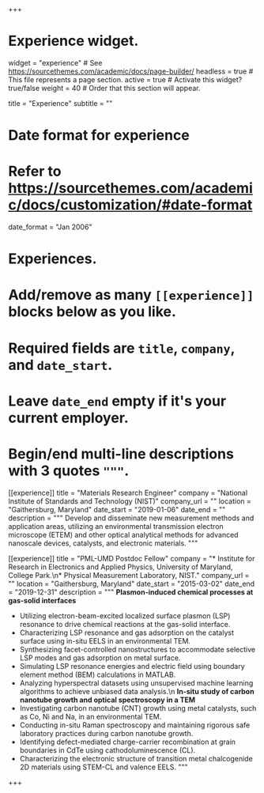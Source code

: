 +++
# Experience widget.
widget = "experience"  # See https://sourcethemes.com/academic/docs/page-builder/
headless = true  # This file represents a page section.
active = true  # Activate this widget? true/false
weight = 40  # Order that this section will appear.

title = "Experience"
subtitle = ""

# Date format for experience
#   Refer to https://sourcethemes.com/academic/docs/customization/#date-format
date_format = "Jan 2006"

# Experiences.
#   Add/remove as many `[[experience]]` blocks below as you like.
#   Required fields are `title`, `company`, and `date_start`.
#   Leave `date_end` empty if it's your current employer.
#   Begin/end multi-line descriptions with 3 quotes `"""`.
[[experience]]
  title = "Materials Research Engineer"
  company = "National Institute of Standards and Technology (NIST)"
  company_url = ""
  location = "Gaithersburg, Maryland"
  date_start = "2019-01-06"
  date_end = ""
  description = """
  Develop and disseminate new measurement methods and application areas, utilizing an environmental transmission electron microscope (ETEM) and other optical analytical methods for advanced nanoscale devices, catalysts, and electronic materials.
  """

[[experience]]
  title = "PML-UMD Postdoc Fellow"
  company = "* Institute for Research in Electronics and Applied Physics, University of Maryland, College Park.\n* Physical Measurement Laboratory, NIST."
  company_url = ""
  location = "Gaithersburg, Maryland"
  date_start = "2015-03-02"
  date_end = "2019-12-31"
  description = """
  **Plasmon-induced chemical processes at gas-solid interfaces**
  * Utilizing electron-beam-excited localized surface plasmon (LSP) resonance to drive chemical reactions at the gas-solid interface.
  * Characterizing LSP resonance and gas adsorption on the catalyst surface using in-situ EELS in an environmental TEM.
  * Synthesizing facet-controlled nanostructures to accommodate selective LSP modes and gas adsorption on metal surface.
  * Simulating LSP resonance energies and electric field using boundary element method (BEM) calculations in MATLAB.
  * Analyzing hyperspectral datasets using unsupervised machine learning algorithms to achieve unbiased data analysis.\n
  **In-situ study of carbon nanotube growth and optical spectroscopy in a TEM**
  * Investigating carbon nanotube (CNT) growth using metal catalysts, such as Co, Ni and Na, in an environmental TEM.
  * Conducting in-situ Raman spectroscopy and maintaining rigorous safe laboratory practices during carbon nanotube growth.
  * Identifying defect-mediated charge-carrier recombination at grain boundaries in CdTe using cathodoluminescence (CL).
  * Characterizing the electronic structure of transition metal chalcogenide 2D materials using STEM-CL and valence EELS.
  """

+++
